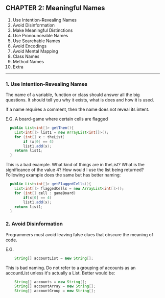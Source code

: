 ## CHAPTER 2: Meaningful Names

1. Use Intention-Revealing Names
2. Avoid Disinformation
3. Make Meaningful Distinctions
4. Use Pronounceable Names
5. Use Searchable Names
6. Avoid Encodings
7. Avoid Mental Mapping
8. Class Names
9. Method Names
10. Extra

---

### 1. Use Intention-Revealing Names

The name of a variable, function or class should answer all the big questions. It should tell
you why it exists, what is does and how it is used.

If a name requires a comment, then the name does not reveal its intent.

E.G. A board-game where certain cells are flagged
```java
  public List<int[]> getThem(){  
    List<int[]> list1 = new ArrayList<int[]>();
    for (int[] x : theList)
        if (x[0] == 4)
        list1.add(x);
    return list1;
  }
```


This is a bad example. What kind of things are in theList? What is the significance of the
value 4? How would I use the list being returned? 
Following example does the same but has better naming: 

```java
  public List<int[]> getFlaggedCells(){  
    List<int[]> flaggedCells = new ArrayList<int[]>();
    for (int[] cell : gameBoard)
        if(x[0] == 4)
        list1.add(x);
    return list1;
  }
```

### 2. Avoid Disinformation

Programmers must avoid leaving false clues that obscure the meaning of code. 

E.G. 

```java
    String[] accountList = new String[];
```

This is bad naming. Do not refer to a grouping of accounts as an accountList unless it's actually
a List. Better would be: 

```java
    String[] accounts = new String[];
    String[] accountArray = new String[];
    String[] accountGroup = new String[];                   
```

